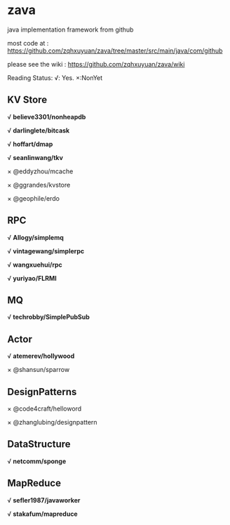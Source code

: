 zava
====

java implementation framework from github

most code at : https://github.com/zqhxuyuan/zava/tree/master/src/main/java/com/github

please see the wiki : https://github.com/zqhxuyuan/zava/wiki


Reading Status: √: Yes. ×:NonYet

## KV Store

√ **believe3301/nonheapdb**

√ **darlinglete/bitcask**

√ **hoffart/dmap**

√ **seanlinwang/tkv**

× @eddyzhou/mcache

× @ggrandes/kvstore

× @geophile/erdo

## RPC

√ **Allogy/simplemq**

√ **vintagewang/simplerpc**

√ **wangxuehui/rpc**

√ **yuriyao/FLRMI**

## MQ

√ **techrobby/SimplePubSub**

## Actor

√ **atemerev/hollywood**

× @shansun/sparrow

## DesignPatterns

× @code4craft/helloword

× @zhanglubing/designpattern


## DataStructure

√ **netcomm/sponge**


## MapReduce

√ **sefler1987/javaworker**

√ **stakafum/mapreduce**

